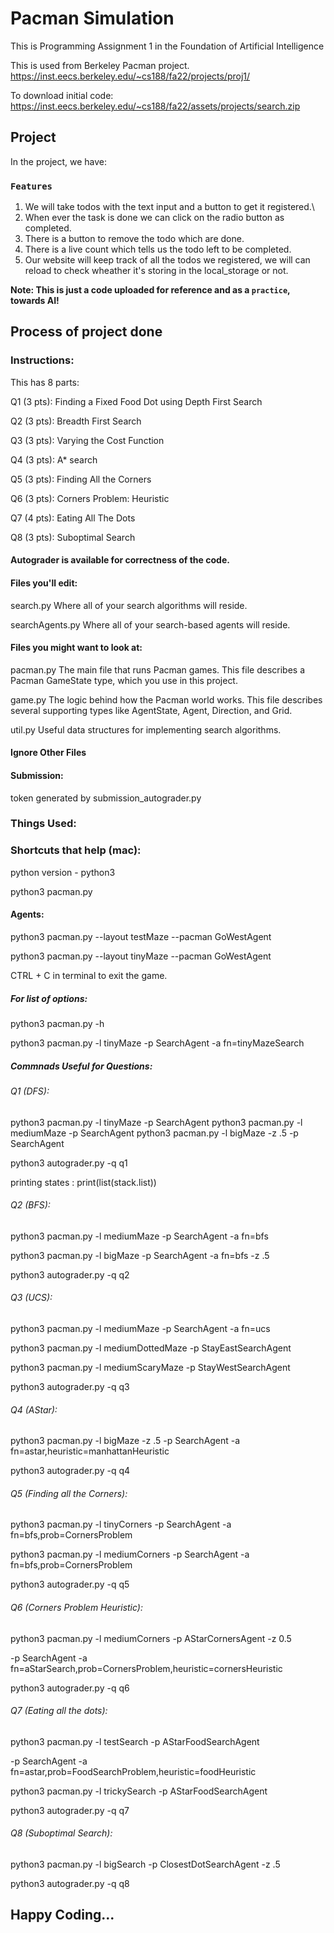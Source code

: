 # Pacman Simulation

This is Programming Assignment 1 in the Foundation of Artificial Intelligence

This is used from Berkeley Pacman project.
https://inst.eecs.berkeley.edu/~cs188/fa22/projects/proj1/

To download initial code:
https://inst.eecs.berkeley.edu/~cs188/fa22/assets/projects/search.zip

## Project

In the project, we have:

### `Features`

1. We will take todos with the text input and a button to get it registered.\
2. When ever the task is done we can click on the radio button as completed.
3. There is a button to remove the todo which are done.
4. There is a live count which tells us the todo left to be completed.
5. Our website will keep track of all the todos we registered, we will can reload to check wheather it's storing in the local_storage or not.

**Note: This is just a code uploaded for reference and as a `practice`, towards AI!**

## Process of project done

### Instructions:
This has 8 parts:

Q1 (3 pts): Finding a Fixed Food Dot using Depth First Search

Q2 (3 pts): Breadth First Search

Q3 (3 pts): Varying the Cost Function

Q4 (3 pts): A* search

Q5 (3 pts): Finding All the Corners

Q6 (3 pts): Corners Problem: Heuristic

Q7 (4 pts): Eating All The Dots

Q8 (3 pts): Suboptimal Search

#### Autograder is available for correctness of the code.

#### Files you'll edit:

search.py 	Where all of your search algorithms will reside.

searchAgents.py 	Where all of your search-based agents will reside.

#### Files you might want to look at:
pacman.py 	The main file that runs Pacman games. This file describes a Pacman GameState type, which you use in this project.

game.py 	The logic behind how the Pacman world works. This file describes several supporting types like AgentState, Agent, Direction, and Grid.

util.py 	Useful data structures for implementing search algorithms.

#### Ignore Other Files

#### Submission:
token generated by submission_autograder.py

### Things Used:

### Shortcuts that help (mac):
python version - python3

python3 pacman.py

#### Agents:
python3 pacman.py --layout testMaze --pacman GoWestAgent

python3 pacman.py --layout tinyMaze --pacman GoWestAgent

CTRL + C in terminal to exit the game.

##### For list of options:
python3 pacman.py -h

python3 pacman.py -l tinyMaze -p SearchAgent -a fn=tinyMazeSearch

##### Commnads Useful for Questions:

###### Q1 (DFS):
python3 pacman.py -l tinyMaze -p SearchAgent
python3 pacman.py -l mediumMaze -p SearchAgent
python3 pacman.py -l bigMaze -z .5 -p SearchAgent

python3 autograder.py -q q1

printing states : print(list(stack.list))

###### Q2 (BFS):

python3 pacman.py -l mediumMaze -p SearchAgent -a fn=bfs

python3 pacman.py -l bigMaze -p SearchAgent -a fn=bfs -z .5

python3 autograder.py -q q2

###### Q3 (UCS):

python3 pacman.py -l mediumMaze -p SearchAgent -a fn=ucs

python3 pacman.py -l mediumDottedMaze -p StayEastSearchAgent

python3 pacman.py -l mediumScaryMaze -p StayWestSearchAgent


python3 autograder.py -q q3

###### Q4 (AStar):

python3 pacman.py -l bigMaze -z .5 -p SearchAgent -a fn=astar,heuristic=manhattanHeuristic

python3 autograder.py -q q4

###### Q5 (Finding all the Corners):

python3 pacman.py -l tinyCorners -p SearchAgent -a fn=bfs,prob=CornersProblem

python3 pacman.py -l mediumCorners -p SearchAgent -a fn=bfs,prob=CornersProblem

python3 autograder.py -q q5

###### Q6 (Corners Problem Heuristic):

python3 pacman.py -l mediumCorners -p AStarCornersAgent -z 0.5

-p SearchAgent -a fn=aStarSearch,prob=CornersProblem,heuristic=cornersHeuristic

python3 autograder.py -q q6

###### Q7 (Eating all the dots):

python3 pacman.py -l testSearch -p AStarFoodSearchAgent

-p SearchAgent -a fn=astar,prob=FoodSearchProblem,heuristic=foodHeuristic

python3 pacman.py -l trickySearch -p AStarFoodSearchAgent

python3 autograder.py -q q7


###### Q8 (Suboptimal Search):

python3 pacman.py -l bigSearch -p ClosestDotSearchAgent -z .5

python3 autograder.py -q q8



## Happy Coding...
